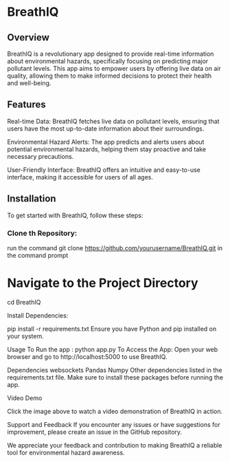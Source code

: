 # BreathIQ
## Overview
BreathIQ is a revolutionary app designed to provide real-time information about environmental hazards, specifically focusing on predicting major pollutant levels. This app aims to empower users by offering live data on air quality, allowing them to make informed decisions to protect their health and well-being.

## Features
Real-time Data: BreathIQ fetches live data on pollutant levels, ensuring that users have the most up-to-date information about their surroundings.

Environmental Hazard Alerts: The app predicts and alerts users about potential environmental hazards, helping them stay proactive and take necessary precautions.

User-Friendly Interface: BreathIQ offers an intuitive and easy-to-use interface, making it accessible for users of all ages.

## Installation
To get started with BreathIQ, follow these steps:

### Clone th Repository:

run the command 
git clone https://github.com/yourusername/BreathIQ.git
in the command prompt

# Navigate to the Project Directory
cd BreathIQ

Install Dependencies:

pip install -r requirements.txt
Ensure you have Python and pip installed on your system.

Usage
To Run the app :
python app.py
To Access the App:
Open your web browser and go to http://localhost:5000 to use BreathIQ.

Dependencies
websockets
Pandas
Numpy
Other dependencies listed in the requirements.txt file.
Make sure to install these packages before running the app.

Video Demo

Click the image above to watch a video demonstration of BreathIQ in action.

Support and Feedback
If you encounter any issues or have suggestions for improvement, please create an issue in the GitHub repository.

We appreciate your feedback and contribution to making BreathIQ a reliable tool for environmental hazard awareness.

